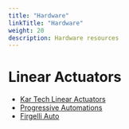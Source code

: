 ```yaml
---
title: "Hardware"
linkTitle: "Hardware"
weight: 20
description: Hardware resources
---
```


# Linear Actuators

* [Kar Tech Linear Actuators](http://kar-tech.com/products/additional-devices/12-24v-linear-actuator.html)
* [Progressive Automations](https://www.progressiveautomations.ca/)
* [Firgelli Auto](https://www.firgelliauto.ca/)
